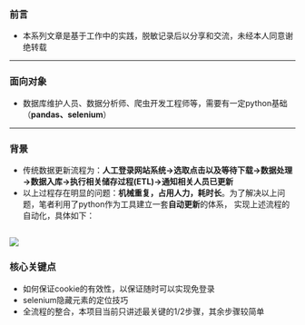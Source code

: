 

### 前言

- 本系列文章是基于工作中的实践，脱敏记录后以分享和交流，未经本人同意谢绝转载

------

### 面向对象

- 数据库维护人员、数据分析师、爬虫开发工程师等，需要有一定python基础（**pandas、selenium**）

------

### 背景

- 传统数据更新流程为：**人工登录网站系统→选取点击以及等待下载→数据处理→数据入库→执行相关储存过程(ETL)→通知相关人员已更新**
- 以上过程存在明显的问题：**机械重复，占用人力，耗时长**。为了解决以上问题，笔者利用了python作为工具建立一套**自动更新**的体系， 实现上述流程的自动化，具体如下：

## ![](https://i.loli.net/2019/02/24/5c728d638ebff.jpg)

### 核心关键点

+ 如何保证cookie的有效性，以保证随时可以实现免登录
+ selenium隐藏元素的定位技巧
+ 全流程的整合，本项目当前只讲述最关键的1/2步骤，其余步骤较简单
